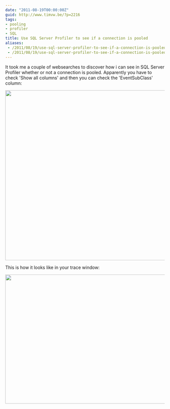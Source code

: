 ```yaml
---
date: "2011-08-19T00:00:00Z"
guid: http://www.timvw.be/?p=2216
tags:
- pooling
- profiler
- SQL
title: Use SQL Server Profiler to see if a connection is pooled
aliases:
 - /2011/08/19/use-sql-server-profiler-to-see-if-a-connection-is-pooled/
 - /2011/08/19/use-sql-server-profiler-to-see-if-a-connection-is-pooled.html
---
```

It took me a couple of websearches to discover how i can see in SQL Server Profiler whether or not a connection is pooled. Apparently you have to check 'Show all columns' and then you can check the 'EventSubClass' column:

[<img src="http://www.timvw.be/wp-content/uploads/2011/08/sql_server_profiler_eventsubclass.png" alt="" title="sql_server_profiler_eventsubclass" width="847" height="536" class="alignnone size-full wp-image-2217" srcset="http://www.timvw.be/wp-content/uploads/2011/08/sql_server_profiler_eventsubclass.png 847w, http://www.timvw.be/wp-content/uploads/2011/08/sql_server_profiler_eventsubclass-300x189.png 300w" sizes="(max-width: 847px) 100vw, 847px" />](http://www.timvw.be/wp-content/uploads/2011/08/sql_server_profiler_eventsubclass.png)

This is how it looks like in your trace window:

[<img src="http://www.timvw.be/wp-content/uploads/2011/08/sql_server_profiler_eventsubclass_trace.png" alt="" title="sql_server_profiler_eventsubclass_trace" width="769" height="407" class="alignnone size-full wp-image-2221" srcset="http://www.timvw.be/wp-content/uploads/2011/08/sql_server_profiler_eventsubclass_trace.png 769w, http://www.timvw.be/wp-content/uploads/2011/08/sql_server_profiler_eventsubclass_trace-300x158.png 300w" sizes="(max-width: 769px) 100vw, 769px" />](http://www.timvw.be/wp-content/uploads/2011/08/sql_server_profiler_eventsubclass_trace.png)